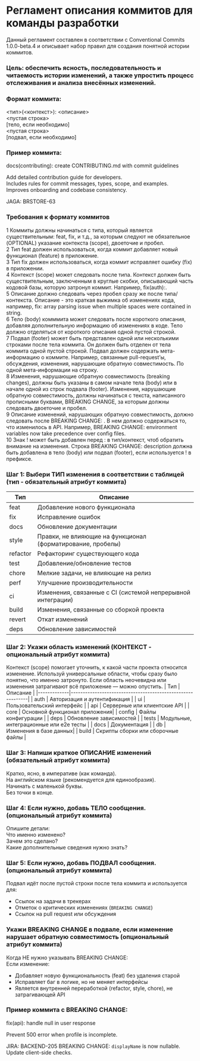 # Регламент описания коммитов для команды разработки
Данный регламент составлен в соответствии с Conventional Commits 1.0.0-beta.4 и описывает набор правил для создания понятной истории коммитов.
### Цель: обеспечить ясность, последовательность и читаемость истории изменений, а также упростить процесс отслеживания и анализа внесённых изменений.
### Формат коммита:
<тип>(<контекст>): <описание>  
<пустая строка>  
[тело, если необходимо]  
<пустая строка>  
[подвал, если необходимо]

### Пример коммита:
docs(contributing): create CONTRIBUTING.md with commit guidelines  

Add detailed contribution guide for developers.  
Includes rules for commit messages, types, scope, and examples.  
Improves onboarding and codebase consistency.  

JAGA: BRSTORE-63 
### Требования к формату коммитов
1 Коммиты должны начинаться с типа, который является существительным: feat, fix, и т.д., за которым следуют не обязательное (OPTIONAL) указание контекста (scope), двоеточие и пробел.  
2 Тип feat должен использоваться, когда коммит добавляет новый функционал (feature) в приложение.  
3 Тип fix должен использоваться, когда коммит исправляет ошибку (fix) в приложении.  
4 Контекст (scope) может следовать после типа. Контекст должен быть существительным, заключенным в круглые скобки, описывающий часть кодовой базы, которую затронул коммит. Например, fix(auth):.  
5 Описание должно следовать через пробел сразу же после типа/контекста. Описание - это краткая выжимка об изменениях кода, например, fix: array parsing issue when multiple spaces were contained in string.  
6 Тело (body) комммита может следовать после короткого описания, добавляя дополнительную информацию об изменениях в коде. Тело должно отделяться от короткого описания одной пустой строкой.  
7 Подвал (footer) может быть представлен одной или несколькими строками после тела коммита. Он должен быть отделен от тела коммита одной пустой строкой. Подвал должен содержать мета-информацию о коммите. Например, связанные pull-request’ы, обсуждения, изменения, нарушающие обратную совместимость. По одной мета-информации на строку.  
8 Изменения, нарушающие обратную совместимость (breaking changes), должны быть указаны в самом начале тела (body) или в начале одной из строк подвала (footer). Изменения, нарушающие обратную совместимость, должны начинаться с текста, написанного прописными буквами, BREAKING CHANGE, за которым должны следовать двоеточие и пробел.  
9 Описание изменений, нарушающих обратную совместимость, должно следовать после BREAKING CHANGE: . В нем должно содержаться то, что изменилось в API. Например, BREAKING CHANGE: environment variables now take precedence over config files.  
10 Знак ! может быть добавлен перед : в тип/контекст, чтоб обратить внимание на изменения. Строка BREAKING CHANGE: description должна  быть добавлена в тело (body) или подвал (footer), если используется ! в префиксе.  

### Шаг 1: Выбери ТИП изменения в соответствии с таблицей (тип - обязательный атрибут коммита)

| Тип         | Описание                                                   | 
|-------------|------------------------------------------------------------|
| feat        | Добавление нового функционала                              | 
| fix         | Исправление ошибок                                         | 
| docs        | Обновление документации                                    | 
| style       | Правки, не влияющие на функционал (форматирование, пробелы)| 
| refactor    | Рефакторинг существующего кода                             | 
| test        | Добавление/обновление тестов                               |
| chore       | Мелкие задачи, не влияющие на релиз                        | 
| perf        | Улучшение производительности                               | 
| ci          | Изменения, связанные с CI (системой непрерывной интеграции)| 
| build       | Изменения, связанные со сборкой проекта                    | 
| revert      | Откат изменений                                            | 
| deps        | Обновление зависимостей                                    | 

### Шаг 2: Укажи область изменений (КОНТЕКСТ - опциональный атрибут коммита)
Контекст (scope) помогает уточнить, к какой части проекта относится изменение. Используй универсальные области, чтобы сразу было понятно, что именно затронуто.
Если область неочевидна или изменения затрагивают всё приложение — можно опустить.
| Тип         | Описание                                                   | 
|-------------|------------------------------------------------------------|
| auth        | Авторизация и аутентификация                           | 
| ui         | Пользовательский интерфейс                                       | 
| api        | Серверные или клиентские API                                 | 
| core       | Основной функционал приложения| 
| config    | Файлы конфигурации                             | 
| deps        | Обновление зависимостей                               |
| tests       | Модульные, интеграционные или e2e тесты                        | 
| docs        | Документация                           | 
| db          | Изменения в базе данных| 
| build       | Скрипты сборки или сборочные файлы                    | 

### Шаг 3: Напиши краткое ОПИСАНИЕ изменений (обязательный атрибут коммита)
Кратко, ясно, в императиве (как команда).  
На английском языке (рекомендуется для единообразия).  
Начинать с маленькой буквы.  
Без точки в конце.


### Шаг 4: Если нужно, добавь ТЕЛО сообщения. (опциональный атрибут коммита)
 Опишите детали:  
Что именно изменено?  
Зачем это сделано?  
Какие дополнительные сведения нужно знать?

### Шаг 5: Если нужно, добавь ПОДВАЛ сообщения. (опциональный атрибут коммита)
Подвал идёт после пустой строки после тела коммита и используется для:
- Ссылок на задачи в трекерах
- Отметок о критических изменениях (`BREAKING CHANGE`)
- Ссылок на pull request или обсуждения

### Укажи BREAKING CHANGE в подвале, если изменение нарушает обратную совместимость (опциональный атрибут коммита)
Когда НЕ нужно указывать BREAKING CHANGE:  
Если изменение:  
- Добавляет новую функциональность (feat) без удаления старой  
- Исправляет баг в логике, но не меняет интерфейсы  
- Является внутренней переработкой (refactor, style, chore), не затрагивающей API  

### Пример коммита с BREAKING CHANGE:
fix(api): handle null in user response  

Prevent 500 error when profile is incomplete.  

JIRA: BACKEND-205
BREAKING CHANGE: `displayName` is now nullable. 
Update client-side checks.  
 

